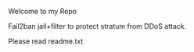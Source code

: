 Welcome to my Repo

Fail2ban jail+filter to protect stratum from DDoS attack.

Please read readme.txt
